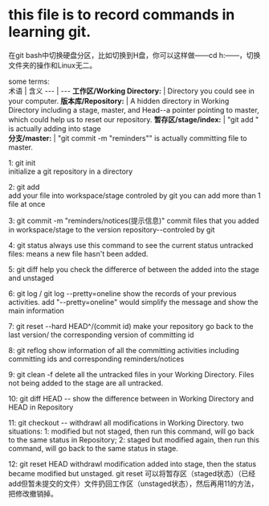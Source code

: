 # this file is to record commands in learning git.

在git bash中切换硬盘分区，比如切换到H盘，你可以这样做——cd h:——，切换文件夹的操作和Linux无二。

some terms:<br>
术语 | 含义
--- | ---
**工作区/Working Directory:** | Directory you could see in your computer.
**版本库/Repository:** | A hidden directory in Working Directory including a stage, master, and Head--a pointer pointing to master, which could help us to reset our repository.
**暂存区/stage/index:** | "git add <file>" is actually adding <file> into stage<br>
**分支/master:** | "git commit -m "reminders"" is actually committing file to master.<br>

1: git init<br>
	initialize a git repository in a directory

2: git add <file><br>
	add your file into workspace/stage controled by git
	you can add more than 1 file at once

3: git commit -m "reminders/notices(提示信息)"
	commit files that you added in workspace/stage to the version repository--controled by git

4: git status
	always use this command to see the current status
    untracked files: means a new file hasn't been added.

5: git diff <file>
	help you check the differerce of between the <file> added into the stage and unstaged <file>

6: git log / git log --pretty=oneline
	show the records of your previous activities.
	add "--pretty=oneline" would simplify the message and show the main information

7: git reset --hard HEAD^/(commit id)
	make your repository go back to the last version/ the corresponding version of committing id

8: git reflog
	show information of all the committing activities including committing ids and corresponding reminders/notices


9: git clean -f
    delete all the untracked files in your Working Directory. Files not being added to the stage are all untracked.

10: git diff HEAD -- <file>
    show the difference between <file> in Working Directory and HEAD in Repository

11: git checkout -- <file>
    withdrawl all modifications in Working Directory.
    two situations:
    1: modified but not staged, then run this command, <file> will go back to the same status in Repository;
    2: staged but modified again, then run this command, <file> will go back to the same status in stage.

12: git reset HEAD <file>
    withdrawl modification added into stage, then the <file> status became modified but unstaged.
    git reset <file>
    可以将暂存区（staged状态）（已经add但暂未提交的文件）文件扔回工作区（unstaged状态），然后再用11的方法，把修改撤销掉。







